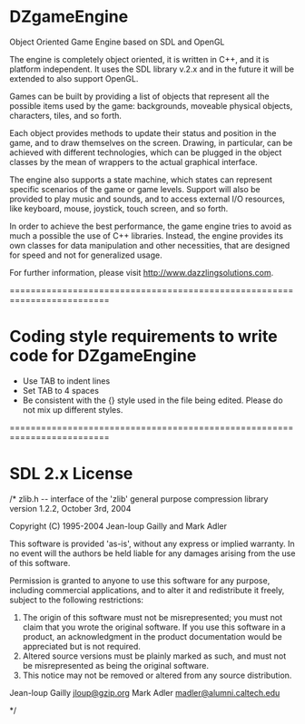 # DZgameEngine
Object Oriented Game Engine based on SDL and OpenGL

The engine is completely object oriented, it is written in C++, and it is
platform independent. It uses the SDL library v.2.x and in the future it
will be extended to also support OpenGL.

Games can be built by providing a list of objects that represent all the
possible items used by the game: backgrounds, moveable physical objects,
characters, tiles, and so forth.

Each object provides methods to update their status and position in the
game, and to draw themselves on the screen. Drawing, in particular, can be
achieved with different technologies, which can be plugged in the object
classes by the mean of wrappers to the actual graphical interface.

The engine also supports a state machine, which states can represent
specific scenarios of the game or game levels. Support will also be
provided to play music and sounds, and to access external I/O resources,
like keyboard, mouse, joystick, touch screen, and so forth.

In order to achieve the best performance, the game engine tries to avoid
as much a possible the use of C++ libraries. Instead, the engine provides
its own classes for data manipulation and other necessities, that are
designed for speed and not for generalized usage.

For further information, please visit http://www.dazzlingsolutions.com.

=========================================================================
# Coding style requirements to write code for DZgameEngine

- Use TAB to indent lines
- Set TAB to 4 spaces
- Be consistent with the {} style used in the file being edited. Please
  do not mix up different styles.

=========================================================================
# SDL 2.x License

/* zlib.h -- interface of the 'zlib' general purpose compression library
  version 1.2.2, October 3rd, 2004

  Copyright (C) 1995-2004 Jean-loup Gailly and Mark Adler

  This software is provided 'as-is', without any express or implied
  warranty.  In no event will the authors be held liable for any damages
  arising from the use of this software.

  Permission is granted to anyone to use this software for any purpose,
  including commercial applications, and to alter it and redistribute it
  freely, subject to the following restrictions:

  1. The origin of this software must not be misrepresented; you must not
     claim that you wrote the original software. If you use this software
     in a product, an acknowledgment in the product documentation would be
     appreciated but is not required.
  2. Altered source versions must be plainly marked as such, and must not be
     misrepresented as being the original software.
  3. This notice may not be removed or altered from any source distribution.

  Jean-loup Gailly jloup@gzip.org
  Mark Adler madler@alumni.caltech.edu

*/

